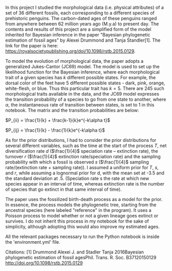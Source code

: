 In this project I studied the morphological data (i.e. physical attributes) of a set of 36 different fossils, each corresponding to a different species of prehistoric penguins. The carbon-dated ages of these penguins ranged from anywhere between 62 million years ago (M.y.a) to present day. The contents and results of this project are a simplified form of the model inherited for Bayesian inference in the paper "Bayesian phylogenetic estimation of fossil ages" by Alexei Drummond and Tanja Standler[1]. The link for the paper is here: https://royalsocietypublishing.org/doi/10.1098/rstb.2015.0129.

To model the evolution of morphological data, the paper adopts a generalized Jukes-Cantor (JC69) model. The model is used to set up the likelihood function for the Bayesian inference, where each morphological trait of a given species has $k$ different possible states. For example, the dorsal color of the feet have 5 different possible states - dark, pink, orange, white-flesh, or blue. Thus this particular trait has $k=5$. There are 245 such morphological traits available in the data, and the JC69 model expresses the transition probability of a species to go from one state to another, where $\alpha$, the instantaneous rate of transition between states, is set to 1 in this notebook. The matrix and the transition probabilities are below:

$P_{ii} = \frac{1}{k} + \frac{k-1}{k}e^{-k\alpha t}$

$P_{ij} = \frac{1}{k} - \frac{1}{k}e^{-k\alpha t}$

As for the prior distributions, I had to consider the prior distributions for several different variables, such as the time at the start of the process $T$, net diversification rate $d$ ($\frac{1}{4}$ speciation rate – extinction rate), the turnover $r$ ($\frac{1}{4}$ extinction rate/speciation rate) and the sampling probability with which a fossil is observed $s$ ($\frac{1}{4}$ sampling rate/(extinction rate + sampling rate)). I assumed a uniform prior for $T$, $s$, and $r$, while assuming a lognormal prior for d, with the mean set at -3.5 and the standard deviation at .5. (Speciation rate s the rate at which new species appear in an interval of time, whereas extinction rate is the number of species that go extinct in that same interval of time).

The paper uses the fossilized birth-death process as a model for the prior. In essence, the process models the phylogenetic tree, starting from the ancestral species (here labeled "reference" in the program). It uses a Poisson process to model whether or not a given lineage goes extinct or survives. I do not inherit this process in my notebook for the sake of simplicity, although adopting this would also improve my estimated ages.

All the relevant packages necessary to run the Python notebook is inside the 'environment.yml' file.

Citations:
[1] Drummond Alexei J. and Stadler Tanja 2016Bayesian phylogenetic estimation of fossil agesPhil. Trans. R. Soc. B37120150129
http://doi.org/10.1098/rstb.2015.0129
